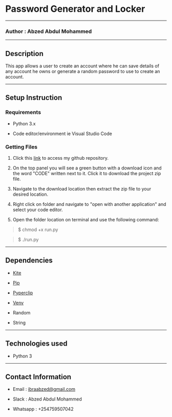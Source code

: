 # Password Generator and Locker

*****

### Author : Abzed Abdul Mohammed

*****

## Description

This app allows a user to create an account where he can save details of any account he owns or generate a random password to use to create an account.

*****

## Setup Instruction

### Requirements

* Python 3.x

* Code editor/environment ie Visual Studio Code

### Getting Files

1. Click this [link]() to access my github repository.

2. On the top panel you will see a green button with a download icon and the word "CODE" written next to it. Click it to download the project zip file.​

3. Navigate to the download location then extract the zip file to your desired location.​

4. Right click on folder and navigate to "open with another application" and select your code editor.

5. Open the folder location on terminal and use the following command:

> $ chmod +x run.py

> $ ./run.py

*****

## Dependencies

* [Kite](https://www.kite.com/)

* [Pip](https://pypi.org/project/pip/)

* [Pyperclip](https://pypi.org/project/pyperclip/)

* [Venv](https://docs.python.org/3/library/venv.html)

* Random

* String

******

## Technologies used

* Python 3

*****

## Contact Information

* Email : ibraabzed@gmail.com​

* Slack : Abzed Abdul Mohammed​

* Whatsapp : +254759507042






